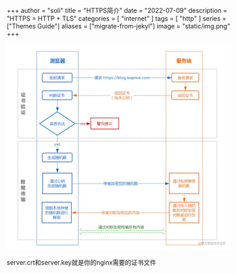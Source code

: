 +++
author = "soli"
title = "HTTPS简介"
date = "2022-07-09"
description = "HTTPS = HTTP + TLS"
categories = [
"internet"
]
tags = [
"http"
]
series = ["Themes Guide"]
aliases = ["migrate-from-jekyl"]
image = "static/img.png"
+++
<!--more-->
![HTTPS交互过程](static/https.png)

server.crt和server.key就是你的nginx需要的证书文件

